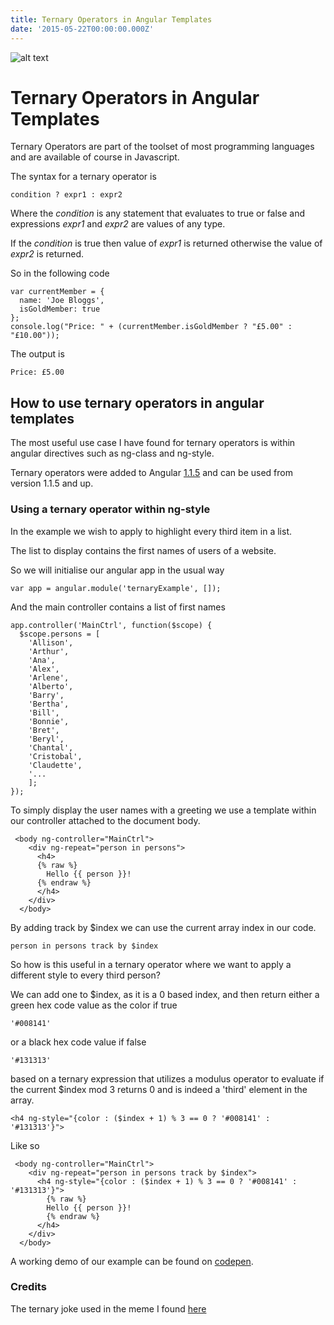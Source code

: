 ```yaml
---
title: Ternary Operators in Angular Templates
date: '2015-05-22T00:00:00.000Z'
---
```


![alt text ](http://i.imgur.com/zwRgfKG.jpg, "There are 10 types of people in this world: those who understand ternary, those who don't, and those who thought this was a binary joke")


# Ternary Operators in Angular Templates

Ternary Operators are part of the toolset of most programming languages and are available of course in Javascript.

The syntax for a ternary operator is

```
condition ? expr1 : expr2
```

Where the *condition* is any statement that evaluates to true or false and expressions *expr1* and *expr2* are values of any type.

If the *condition* is true then value of *expr1* is returned otherwise the value of *expr2* is returned.

So in the following code

```
var currentMember = {
  name: 'Joe Bloggs',
  isGoldMember: true
};
console.log("Price: " + (currentMember.isGoldMember ? "£5.00" : "£10.00"));
```

The output is

```
Price: £5.00
```


## How to use ternary operators in angular templates

The most useful use case I have found for ternary operators is within angular directives such as ng-class and ng-style.

Ternary operators were added to Angular [1.1.5](https://github.com/angular/angular.js/commit/6798fec4390a72b7943a49505f8a245b6016c84b) and can be used from version 1.1.5 and up.

### Using a ternary operator within ng-style

In the example we wish to apply to highlight every third item in a list.

The list to display contains the first names of users of a website.

So we will initialise our angular app in the usual way

```
var app = angular.module('ternaryExample', []);
```

And the main controller contains a list of first names

```
app.controller('MainCtrl', function($scope) {
  $scope.persons = [
    'Allison',
    'Arthur',
    'Ana',
    'Alex',
    'Arlene',
    'Alberto',
    'Barry',
    'Bertha',
    'Bill',
    'Bonnie',
    'Bret',
    'Beryl',
    'Chantal',
    'Cristobal',
    'Claudette',
    '...
    ];
});
```

To simply display the user names with a greeting we use a template within our controller attached to the document body.



```
 <body ng-controller="MainCtrl">
    <div ng-repeat="person in persons">
      <h4>
      {% raw %}
        Hello {{ person }}!
      {% endraw %}
      </h4>
    </div>
  </body>
```


By adding track by $index we can use the current array index in our code.

```
person in persons track by $index
```

So how is this useful in a ternary operator where we want to apply a different style to every third person?

We can add one to $index, as it is a 0 based index, and then return either a green hex code value as the color if true

```
'#008141'
```

or a black hex code value if false

```
'#131313'
```

based on a ternary expression that utilizes a modulus operator to evaluate if the current $index mod 3 returns 0 and is indeed a 'third' element in the array. 

```
<h4 ng-style="{color : ($index + 1) % 3 == 0 ? '#008141' : '#131313'}">
```

Like so

```
 <body ng-controller="MainCtrl">
    <div ng-repeat="person in persons track by $index">
      <h4 ng-style="{color : ($index + 1) % 3 == 0 ? '#008141' : '#131313'}">
        {% raw %}
        Hello {{ person }}!
        {% endraw %}
      </h4>
    </div>
  </body>
```


A working demo of our example can be found on [codepen](http://codepen.io/NicholasMurray/pen/MajgQZ).


### Credits

The ternary joke used in the meme I found [here](https://www.allegro.cc/forums/thread/611052/2)